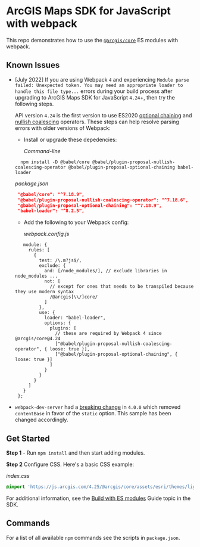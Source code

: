 # ArcGIS Maps SDK for JavaScript with webpack

This repo demonstrates how to use the [`@arcgis/core`](https://www.npmjs.com/package/@arcgis/core) ES modules with webpack.

## Known Issues
- [July 2022] If you are using Webpack `4` and experiencing `Module parse failed: Unexpected token. You may need an appropriate loader to handle this file type...` errors during your build process after upgrading to ArcGIS Maps SDK for JavaScript `4.24`+, then try the following steps. 

  API version `4.24` is the first version to use ES2020 [optional chaining](https://developer.mozilla.org/en-US/docs/Web/JavaScript/Reference/Operators/Optional_chaining) and [nullish coalescing](https://developer.mozilla.org/en-US/docs/Web/JavaScript/Reference/Operators/Nullish_coalescing_operator) operators. These steps can help resolve parsing errors with older versions of Webpack:

   - Install or upgrade these depedencies:

     _Command-line_

   ```
     npm install -D @babel/core @babel/plugin-proposal-nullish-coalescing-operator @babel/plugin-proposal-optional-chaining babel-loader
   ```
   
     _package.json_

   ```json
    "@babel/core": "^7.18.9",
    "@babel/plugin-proposal-nullish-coalescing-operator": "^7.18.6",
    "@babel/plugin-proposal-optional-chaining": "^7.18.9",
    "babel-loader": "^8.2.5",   
   ```

   - Add the following to your Webpack config:

     _webpack.config.js_

   ```
      module: {
        rules: [
          {
            test: /\.m?js$/,
            exclude: {
              and: [/node_modules/], // exclude libraries in node_modules ...
              not: [
                // except for ones that needs to be transpiled because they use modern syntax
                /@arcgis[\\/]core/
              ]
            },
            use: {
              loader: "babel-loader",
              options: {
                plugins: [
                  // these are required by Webpack 4 since @arcgis/core@4.24
                  ["@babel/plugin-proposal-nullish-coalescing-operator", { loose: true }],
                  ["@babel/plugin-proposal-optional-chaining", { loose: true }]
                ]
              }
            }
          }
        ]
      }
    };
   ```

- `webpack-dev-server` had a [breaking change](https://github.com/webpack/webpack-dev-server/blob/master/CHANGELOG.md#-breaking-changes-4) in `4.0.0` which removed `contentBase` in favor of the `static` option. This sample has been changed accordingly.

## Get Started

**Step 1** - Run `npm install` and then start adding modules.

**Step 2** Configure CSS. Here's a basic CSS example:

*index.css*

```css
@import 'https://js.arcgis.com/4.25/@arcgis/core/assets/esri/themes/light/main.css';
```

For additional information, see the [Build with ES modules](https://developers.arcgis.com/javascript/latest/es-modules/) Guide topic in the SDK.

## Commands

For a list of all available `npm` commands see the scripts in `package.json`.
